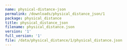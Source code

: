 ```yaml
---
name: physical-distance-json
permalink: /downloads/physical_distance_json/1
package: physical_distance
title: physical_distance_json
filename: physical_distance.json
version: '1'
full_version: '1'
file: /data/physical_distance/1/physical_distance.json
---
```

